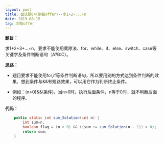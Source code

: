 ```yaml
---
layout: post
title: 面试题64(剑指offer)--求1+2+...+n
date: 2019-08-15 
tag: 剑指offer
---
```


**题目：**

求1+2+3+...+n，要求不能使用乘除法、for、while、if、else、switch、case等关键字及条件判断语句（A?B:C）。

**思路：**

- 题目要求不能使用for,if等条件判断语句，所以要用别的方式达到条件判断的效果，想到条件与&&有短路效果，可以用它作为判断终止条件。

- 例如：(n>0)&&(条件)，当n>0时，执行后面条件，n等于0时，就不判断后面的程序。

**代码：**

```java
 	public static int sum_Solution(int n) {
        int sum=n;
        boolean flag = (n > 0) && ((sum += sum_Solution(n - 1)) > 0);
        return sum;
    }
```

